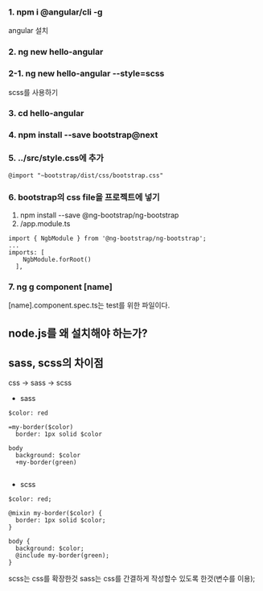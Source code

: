 ### 1. npm i @angular/cli -g
angular 설치 	
### 2. ng new hello-angular
### 2-1. ng new hello-angular --style=scss
scss를 사용하기


### 3. cd hello-angular
### 4. npm install --save bootstrap@next
### 5. ../src/style.css에 추가
```@import "~bootstrap/dist/css/bootstrap.css"```
### 6. bootstrap의 css file을 프로젝트에 넣기
1. npm install --save @ng-bootstrap/ng-bootstrap
2. /app.module.ts

```
import { NgbModule } from '@ng-bootstrap/ng-bootstrap';
...
imports: [
    NgbModule.forRoot()
  ],

```

### 7. ng g component [name]

[name].component.spec.ts는 test를 위한 파일이다.





## node.js를 왜 설치해야 하는가?



## sass, scss의 차이점
css -> sass -> scss

- sass

```
$color: red

=my-border($color)
  border: 1px solid $color

body
  background: $color
  +my-border(green)
  
```

- scss

```
$color: red;

@mixin my-border($color) {
  border: 1px solid $color;
}

body {
  background: $color;
  @include my-border(green);
}
```

scss는 css를 확장한것
sass는 css를 간결하게 작성할수 있도록 한것(변수를 이용);